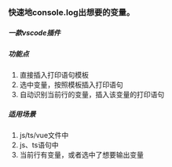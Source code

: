 ### 快速地console.log出想要的变量。
##### 一款vscode插件

##### 功能点
1. 直接插入打印语句模板
2. 选中变量，按照模板插入打印语句
3. 自动识别当前行的变量，插入该变量的打印语句

##### 适用场景
1. js/ts/vue文件中
2. js、ts语句中
3. 当前行有变量，或者选中了想要输出变量
